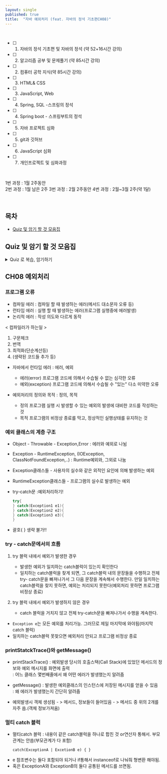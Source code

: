 ```yaml
---
layout: single
published: true
title:  "자바 예외처리 (feat. 자바의 정석 기초편CH08)"
---
```





<br>


- [ ] 1. 자바의 정석 기초편 및 자바의 정석 (약 52+16시간 강의)
- [ ] 2. 알고리즘 공부 및 문제풀기 (약 85시간 강의)
- [ ] 2. 컴퓨터 공학 지식(약 85시간 강의)
- [ ] 3. HTML& CSS
- [ ] 3. JavaScript, Web
- [ ] 4. Spring, SQL -스프링의 정석
- [ ] 4. Spring boot - 스프링부트의 정석
- [ ] 5. 자바 프로젝트 심화
- [ ] 5. git과 깃허브
- [ ] 6. JavaScript 심화
- [ ] 7. 개인프로젝트 및 심화과정

<br>


1번 과정 : 1월 2주동안  
2번 과정 :  1월 남은 2주 
3번 과정 :  2월 2주동안
4번 과정 : 2월~3월 2주(약 1달)


<br>



## 목차

- [Quiz 및 암기 할 것 모음집](#quiz-및-암기-할-것-모음집)




## Quiz 및 암기 할 것 모음집


<details>
  <summary>
    Quiz 로 복습, 암기하기
  </summary>
<div markdown="1">

  <br>


1. 

  
  <br>



<details>
  <summary>
    답안지
  </summary>

<div markdown="1">
  <br>
  
1. 



</div>
</details>


</div>
</details>


## CH08 예외처리


### 프로그램 오류

 - 컴파일 에러 : 컴파일 할 때 발생하는 에러(메서드 대소문자 오류 등)
 - 런타임 에러 : 실행 할 때 발생하는 에러(프로그램 실행중에 에러발생)
 - 논리적 에러 : 작성 의도와 다르게 동작




 < 컴파일러가 하는일 >

  1. 구문체크
  2. 번역
  3. 최적화(단순계산등)
  4. (생략된 코드들 추가 등)



 * 자바에서 런타임 에러
   : 에러, 예외

    - 에러(error)      프로그램 코드에 의해서 수습될 수 없는 심각한 오류
    - 예외(exception)  프로그램 코드에 의해서 수습될 수 "있는" 다소 미약한 오류

 * 예외처리의 정의와 목적
   : 정의, 목적

    - 정의  프로그램 실행 시 발생할 수 있는 예외의 발생에 대비한 코드를 작성하는 것
    - 목적  프로그램의 비정상 종료를 막고, 정상적인 실행상태를 유지하는 것


### 예외 클래스의 계층 구조

 * Object - Throwable - Exception,Error
   : 에러와 예외로 나뉨
 * Exception - RuntimeException, (IOException, ClassNotFoundException,..)
   : Runtime예외와, 그외로 나눔

 * Exception클래스들 - 사용자의 실수와 같은 외적인 요인에 의해 발생하는 예외
 * RuntimeException클래스들 - 프로그램의 실수로 발생하는 예외
   

* try-catch문
  :예외처리하기!

  ```java
  try{
  } catch(Exception1 e1){
  } catch(Exception2 e2){
  } catch(Exception3 e3){
  }
  ```

 - 괄호{ } 생략 불가!!


### try - catch문에서의 흐름

 1. try 블럭 내에서 예외가 발생한 경우
     - 발생한 예외가 일치하는 catch블럭이 있는지 확인한다
     - 일치하는 catch블럭을 찾게 되면, 그 catch블럭 내의 문장들을 수행하고 전체 try- catch문을 빠져나가서 그 다음 문장을 계속해서 수행한다.  만일 일치하는 catch블럭을 찾지 못하면, 예외는 처리되지 못한다(예외처리 못하면 프로그램 비정상 종료)
   
 2. try 블럭 내에서 예외가 발생하지 않은 경우
     - catch 블럭을 거치지 않고 전체 try-catch문을 빠져나가서 수행을 계속한다.


 - `Exception e`는 모든 예외를 처리가능. 그러므로 제일 마지막에 와야됨(마지막catch 블럭)
 -  일치하는 catch블럭 못찾으면 예외처리 안되고 프로그램 비정상 종료 



### printStatckTrace()와 getMessage()

 * printStackTrace()
   : 예외발생 당시의 호출스택(Call Stack)에 있었던 메서드의 정보와 예외 메시지를 화면에 출력  
   : 어느 클래스 몇번째줄에서 왜 어떤 에러가 발생했는지 알려줌

 * getMessage()
   : 발생한 예외클래스의 인스턴스에 저장된 메시지를 얻을 수 있음   
   : 왜 에러가 발생했는지 간단히 알려줌


- 예외발생시 객체 생성됨 - > 메서드, 정보들이 들어있음 - > 메서드 중 위의 2개를 자주 씀.(객체 정보가져옴)



### 멀티 catch 블럭

 * 멀티catch 블럭
   : 내용이 같은 catch블럭을 하나로 합친 것 or연산자 통해서. 부모관계는 안씀(부모관계가 다 포함)

   `catch(ExceptionA | ExcetionB e) { }`

  - e 참조변수는 둘다 포함되야 되거나 if통해서 instanceof로 나눠줘 형변환 해야됨.
  - 혹은 ExceptionA와 ExceptionB의 둘다 공통된 메서드를 쓰면됨.



















